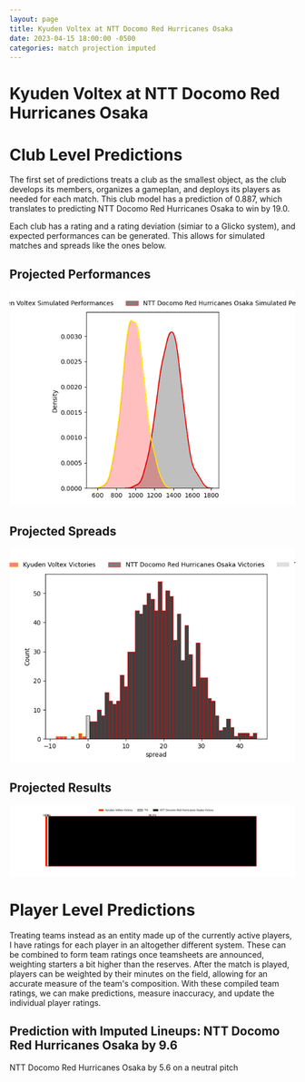 ```yaml
---  
layout: page  
title: Kyuden Voltex at NTT Docomo Red Hurricanes Osaka  
date: 2023-04-15 18:00:00 -0500  
categories: match projection imputed  
---
```

# Kyuden Voltex at NTT Docomo Red Hurricanes Osaka

# Club Level Predictions


The first set of predictions treats a club as the smallest object, as the club develops its members, organizes a gameplan, and deploys its players as needed for each match. This club model has a prediction of 0.887, which translates to predicting NTT Docomo Red Hurricanes Osaka to win by 19.0.

Each club has a rating and a rating deviation (simiar to a Glicko system), and expected performances can be generated. This allows for simulated matches and spreads like the ones below.
## Projected Performances


![Projected Performances](plots/performances_2023-04-15-NTTDocomoRedHurricanesOsaka-KyudenVoltex.png)
## Projected Spreads


![Projected Spreads](plots/spreads_2023-04-15-NTTDocomoRedHurricanesOsaka-KyudenVoltex.png)
## Projected Results


![Projected Results](plots/resultbar_2023-04-15-NTTDocomoRedHurricanesOsaka-KyudenVoltex.png)
# Player Level Predictions


Treating teams instead as an entity made up of the currently active players, I have ratings for each player in an altogether different system. These can be combined to form team ratings once teamsheets are announced, weighting starters a bit higher than the reserves. After the match is played, players can be weighted by their minutes on the field, allowing for an accurate measure of the team's composition. With these compiled team ratings, we can make predictions, measure inaccuracy, and update the individual player ratings.
## Prediction with Imputed Lineups: NTT Docomo Red Hurricanes Osaka by 9.6


NTT Docomo Red Hurricanes Osaka by 5.6 on a neutral pitch

